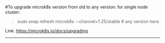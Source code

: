 
#To upgrade microk8s version from old to any version:
for single node cluster:

> sudo snap refresh microk8s --channel=1.25/stable   # any version here

Link: https://microk8s.io/docs/upgrading

-------------------------------------------------------------------------------------
